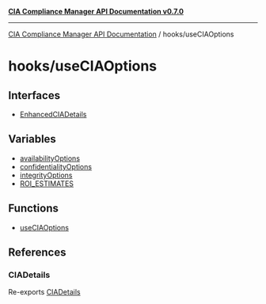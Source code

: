 [**CIA Compliance Manager API Documentation v0.7.0**](../../README.md)

***

[CIA Compliance Manager API Documentation](../../modules.md) / hooks/useCIAOptions

# hooks/useCIAOptions

## Interfaces

- [EnhancedCIADetails](interfaces/EnhancedCIADetails.md)

## Variables

- [availabilityOptions](variables/availabilityOptions.md)
- [confidentialityOptions](variables/confidentialityOptions.md)
- [integrityOptions](variables/integrityOptions.md)
- [ROI\_ESTIMATES](variables/ROI_ESTIMATES.md)

## Functions

- [useCIAOptions](functions/useCIAOptions.md)

## References

### CIADetails

Re-exports [CIADetails](../../types/cia/interfaces/CIADetails.md)
